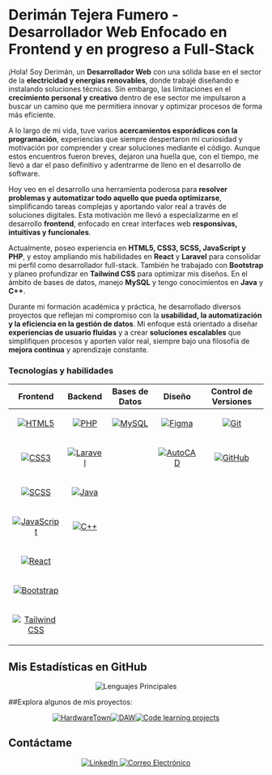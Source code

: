 # Derimán Tejera Fumero - Desarrollador Web Enfocado en Frontend y en progreso a Full-Stack

¡Hola! Soy Derimán, un **Desarrollador Web** con una sólida base en el sector de la **electricidad y energías renovables**, donde trabajé diseñando e instalando soluciones técnicas. Sin embargo, las limitaciones en el **crecimiento personal y creativo** dentro de ese sector me impulsaron a buscar un camino que me permitiera innovar y optimizar procesos de forma más eficiente.

A lo largo de mi vida, tuve varios **acercamientos esporádicos con la programación**, experiencias que siempre despertaron mi curiosidad y motivación por comprender y crear soluciones mediante el código. Aunque estos encuentros fueron breves, dejaron una huella que, con el tiempo, me llevó a dar el paso definitivo y adentrarme de lleno en el desarrollo de software.

Hoy veo en el desarrollo una herramienta poderosa para **resolver problemas y automatizar todo aquello que pueda optimizarse**, simplificando tareas complejas y aportando valor real a través de soluciones digitales. Esta motivación me llevó a especializarme en el desarrollo **frontend**, enfocado en crear interfaces web **responsivas, intuitivas y funcionales**.

Actualmente, poseo experiencia en **HTML5, CSS3, SCSS, JavaScript y PHP**, y estoy ampliando mis habilidades en **React** y **Laravel** para consolidar mi perfil como desarrollador full-stack. También he trabajado con **Bootstrap** y planeo profundizar en **Tailwind CSS** para optimizar mis diseños. En el ámbito de bases de datos, manejo **MySQL** y tengo conocimientos en **Java** y **C++**.

Durante mi formación académica y práctica, he desarrollado diversos proyectos que reflejan mi compromiso con la **usabilidad, la automatización y la eficiencia en la gestión de datos**. Mi enfoque está orientado a diseñar **experiencias de usuario fluidas** y a crear **soluciones escalables** que simplifiquen procesos y aporten valor real, siempre bajo una filosofía de **mejora continua** y aprendizaje constante.

### Tecnologías y habilidades

| **Frontend** | **Backend** | **Bases de Datos** | **Diseño** | **Control de Versiones** |
|--------------|------------|--------------------|-----------|--------------------------|
| <p align="center"><a href="https://developer.mozilla.org/en-US/docs/Web/HTML" title="HTML5" target="_blank" rel="noopener noreferrer"><img src="https://skillicons.dev/icons?i=html" alt="HTML5" /></a></p> | <p align="center"><a href="https://www.php.net/" title="PHP" target="_blank" rel="noopener noreferrer"><img src="https://skillicons.dev/icons?i=php" alt="PHP" /></a></p> | <p align="center"><a href="https://www.mysql.com/" title="MySQL" target="_blank" rel="noopener noreferrer"><img src="https://skillicons.dev/icons?i=mysql" alt="MySQL" /></a></p> | <p align="center"><a href="https://www.figma.com/" title="Figma" target="_blank" rel="noopener noreferrer"><img src="https://skillicons.dev/icons?i=figma" alt="Figma" /></a></p> | <p align="center"><a href="https://git-scm.com/" title="Git" target="_blank" rel="noopener noreferrer"><img src="https://skillicons.dev/icons?i=git" alt="Git" /></a></p> |
| <p align="center"><a href="https://developer.mozilla.org/en-US/docs/Web/CSS" title="CSS3" target="_blank" rel="noopener noreferrer"><img src="https://skillicons.dev/icons?i=css" alt="CSS3" /></a></p> | <p align="center"><a href="https://laravel.com/" title="Laravel" target="_blank" rel="noopener noreferrer"><img src="https://skillicons.dev/icons?i=laravel" alt="Laravel" /></a></p> | | <p align="center"><a href="https://www.autodesk.com/products/autocad/overview" title="AutoCAD" target="_blank" rel="noopener noreferrer"><img src="https://skillicons.dev/icons?i=autocad" alt="AutoCAD" /></a></p> | <p align="center"><a href="https://github.com/" title="GitHub" target="_blank" rel="noopener noreferrer"><img src="https://skillicons.dev/icons?i=github" alt="GitHub" /></a></p> |
| <p align="center"><a href="https://sass-lang.com/" title="SCSS" target="_blank" rel="noopener noreferrer"><img src="https://skillicons.dev/icons?i=scss" alt="SCSS" /></a></p> | <p align="center"><a href="https://www.java.com/" title="Java" target="_blank" rel="noopener noreferrer"><img src="https://skillicons.dev/icons?i=java" alt="Java" /></a></p> | | | |
| <p align="center"><a href="https://developer.mozilla.org/en-US/docs/Web/JavaScript" title="JavaScript" target="_blank" rel="noopener noreferrer"><img src="https://skillicons.dev/icons?i=js" alt="JavaScript" /></a></p> | <p align="center"><a href="https://isocpp.org/" title="C++" target="_blank" rel="noopener noreferrer"><img src="https://skillicons.dev/icons?i=cpp" alt="C++" /></a></p> | | | |
| <p align="center"><a href="https://react.dev/" title="React" target="_blank" rel="noopener noreferrer"><img src="https://skillicons.dev/icons?i=react" alt="React" /></a></p> | | | | |
| <p align="center"><a href="https://getbootstrap.com/" title="Bootstrap" target="_blank" rel="noopener noreferrer"><img src="https://skillicons.dev/icons?i=bootstrap" alt="Bootstrap" /></a></p> | | | | |
| <p align="center"><a href="https://tailwindcss.com/" title="Tailwind CSS" target="_blank" rel="noopener noreferrer"><img src="https://skillicons.dev/icons?i=tailwind" alt="Tailwind CSS" /></a></p> | | | | |

## Mis Estadísticas en GitHub

<div align="center" style="display: flex; flex-direction: row; flex-wrap: wrap; justify-content: center;">
  <img src="https://github-readme-stats.vercel.app/api/top-langs/?username=deritf&layout=compact&theme=dark" alt="Lenguajes Principales" />
</div>

##Explora algunos de mis proyectos:

<div align="center">
  <p style="display: flex; flex-direction: row; flex-wrap: wrap; justify-content: center;">
    <a href="https://github.com/deritf/project-hardwaretown-store">
      <img src="https://github-readme-stats.vercel.app/api/pin/?username=deritf&repo=project-hardwaretown-store&theme=dark" alt="HardwareTown" />
    </a>
    <a href="https://github.com/deritf/DAW">
      <img src="https://github-readme-stats.vercel.app/api/pin/?username=deritf&repo=DAW&theme=dark" alt="DAW" />
    </a>
    <a href="https://github.com/deritf/code-learning-projects">
      <img src="https://github-readme-stats.vercel.app/api/pin/?username=deritf&repo=code-learning-projects&theme=dark" alt="Code learning projects" />
    </a>
  </p>
</div>

## Contáctame

<div align="center">
  <a href="https://www.linkedin.com/in/derim%C3%A1n-tejera-fumero-7467a5162/" target="_blank">
    <img src="https://skillicons.dev/icons?i=linkedin" alt="LinkedIn" />
  </a>
  <a href="mailto:deriman.tejera@gmail.com" target="_blank">
    <img src="https://skillicons.dev/icons?i=gmail" alt="Correo Electrónico" />
  </a>
</div>
